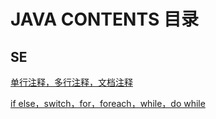 # JAVA CONTENTS 目录

## SE

[单行注释，多行注释，文档注释](SE/注释.md)

[if else，switch，for，foreach，while，do while](SE/流程控制语句.md)